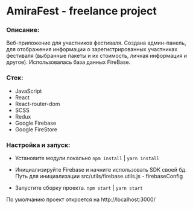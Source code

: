 # AmiraFest - freelance project

### Описание:

Веб-приложение для участников фестиваля. Создана админ-панель, для отображения информации о зарегистрированных участниках фестиваля (выбранные пакеты и их стоимость, личная информация и другое). Использовалась база данных FireBase.

### Стек:

- JavaScript
- React
- React-router-dom
- SCSS
- Redux
- Google Firebase
- Google FireStore

### Настройка и запуск:

 - Установите модули локально
`npm install` | `yarn install`

 - Инициализируйте Firebase и начните использовать SDK своей бд.
   Путь для инициализации src/utils/firebase.utils.js - firebaseConfig

 - Запустите сборку проекта. `npm start` | `yarn start`

По умолчанию проект откроется на http://localhost:3000/
